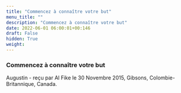 ```yaml
---
title: "Commencez à connaître votre but"
menu_title: ""
description: "Commencez à connaître votre but"
date: 2022-06-01 06:00:01+00:146
draft: False
hidden: True
weight:
---
```

### Commencez à connaître votre but

Augustin - reçu par Al Fike le 30 Novembre 2015, Gibsons, Colombie-Britannique, Canada.



